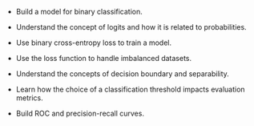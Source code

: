 * Build a model for binary classification.

* Understand the concept of logits and how it is related to probabilities.

* Use binary cross-entropy loss to train a model.

* Use the loss function to handle imbalanced datasets.

* Understand the concepts of decision boundary and separability.

* Learn how the choice of a classification threshold impacts evaluation metrics.

* Build ROC and precision-recall curves.
